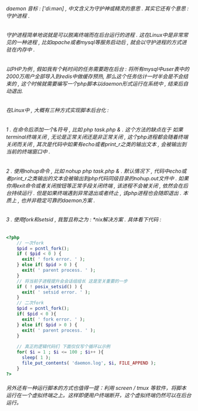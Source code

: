 ###### daemon 音标 : ['di:mən] , 中文含义为守护神或精灵的意思 . 其实它还有个意思 : 守护进程 .
###### 守护进程简单地说就是可以脱离终端而在后台运行的进程 . 这在Linux中是非常常见的一种进程 , 比如apache或者mysql等服务启动后 , 就会以守护进程的方式进驻在内存中 . 
###### 以PHP为例 , 假如我有个耗时间的任务需要跑在后台 : 将所有mysql中user表中的2000万用户全部导入到redis中做缓存预热, 那么这个任务估计一时半会是不会结束的 , 这个时候就需要编写一个php脚本以daemon形式运行在系统中 , 结束后自动退出.
###### 在Linux中 , 大概有三种方式实现脚本后台化 : 
###### 1 . 在命令后添加一个&符号 , 比如 php task.php & . 这个方法的缺点在于 如果terminal终端关闭 , 无论是正常关闭还是非正常关闭 , 这个php进程都会随着终端关闭而关闭 , 其次是代码中如果有echo或者print_r之类的输出文本 , 会被输出到当前的终端窗口中 .
###### 2 . 使用nohup命令 , 比如 nohup php task.php & . 默认情况下 , 代码中echo或者print_r之类输出的文本会被输出到php代码同级目录的nohup.out文件中 . 如果你用exit命令或者关闭按钮等正常手段关闭终端 , 该进程不会被关闭 , 依然会在后台持续运行 . 但是如果终端遇到异常退出或者终止 , 该php进程也会随即退出 . 本质上 , 也并非稳定可靠的daemon方案 .
###### 3 . 使用fork和setsid , 我暂且称之为 : *nix解决方案 . 具体看下代码 :
```php
<?php
    // 一次fork  
    $pid = pcntl_fork();
    if ( $pid < 0 ) {
	  exit( ' fork error. ' );
	} else if( $pid > 0 ) {
	  exit( ' parent process. ' );
	}
	// 将当前子进程提升会会话组组长 这是至关重要的一步 
	if ( ! posix_setsid() ) {
	  exit( ' setsid error. ' );
	}
	// 二次fork
	$pid = pcntl_fork();
	if( $pid < 0 ){
	  exit( ' fork error. ' );
	} else if( $pid > 0 ) {
	  exit( ' parent process. ' );
	}
	
	// 真正的逻辑代码们 下面仅仅写个循环以示例
	for( $i = 1 ; $i <= 100 ; $i++ ){
	  sleep( 1 );
	  file_put_contents( 'daemon.log', $i, FILE_APPEND );
	}
?>
```
###### 另外还有一种运行脚本的方式也值得一提：利用 screen / tmux 等软件，将脚本运行在一个虚拟终端之上。这样即便用户终端断开，这个虚拟终端仍然可以在后台运行。
